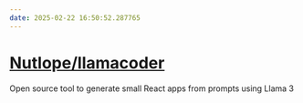 ```yaml
---
date: 2025-02-22 16:50:52.287765
---
```


# [Nutlope/llamacoder](https://github.com/Nutlope/llamacoder)

Open source tool to generate small React apps from prompts using Llama 3